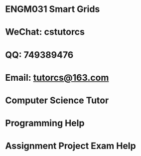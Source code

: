 # ENGM031 Smart Grids
# WeChat: cstutorcs

# QQ: 749389476

# Email: tutorcs@163.com

# Computer Science Tutor

# Programming Help

# Assignment Project Exam Help

